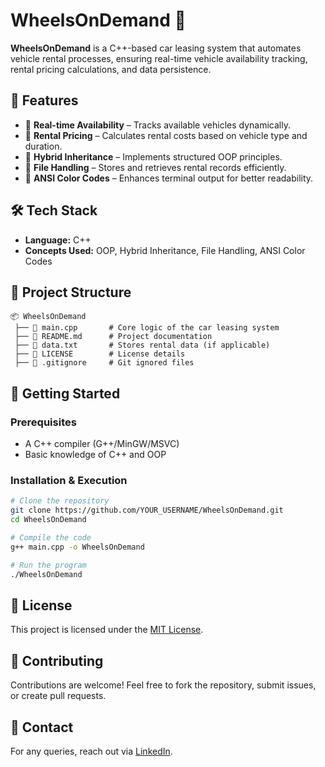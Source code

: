 # WheelsOnDemand 🚗  

**WheelsOnDemand** is a C++-based car leasing system that automates vehicle rental processes, ensuring real-time vehicle availability tracking, rental pricing calculations, and data persistence.  

## 📌 Features  
- 🔹 **Real-time Availability** – Tracks available vehicles dynamically.  
- 🔹 **Rental Pricing** – Calculates rental costs based on vehicle type and duration.  
- 🔹 **Hybrid Inheritance** – Implements structured OOP principles.  
- 🔹 **File Handling** – Stores and retrieves rental records efficiently.  
- 🔹 **ANSI Color Codes** – Enhances terminal output for better readability.  

## 🛠 Tech Stack  
- **Language:** C++  
- **Concepts Used:** OOP, Hybrid Inheritance, File Handling, ANSI Color Codes  

## 📂 Project Structure  
```
📦 WheelsOnDemand  
 ├── 📜 main.cpp       # Core logic of the car leasing system  
 ├── 📜 README.md      # Project documentation  
 ├── 📜 data.txt       # Stores rental data (if applicable)  
 ├── 📜 LICENSE        # License details  
 ├── 📜 .gitignore     # Git ignored files  
```

## 🚀 Getting Started  

### Prerequisites  
- A C++ compiler (G++/MinGW/MSVC)  
- Basic knowledge of C++ and OOP  

### Installation & Execution  
```bash
# Clone the repository
git clone https://github.com/YOUR_USERNAME/WheelsOnDemand.git
cd WheelsOnDemand

# Compile the code
g++ main.cpp -o WheelsOnDemand

# Run the program
./WheelsOnDemand
```

## 📜 License  
This project is licensed under the [MIT License](LICENSE).  

## 🤝 Contributing  
Contributions are welcome! Feel free to fork the repository, submit issues, or create pull requests.  

## 📧 Contact  
For any queries, reach out via [LinkedIn](https://www.linkedin.com/in/yashwanth-sai-kasarabada-ba4265258/).  
